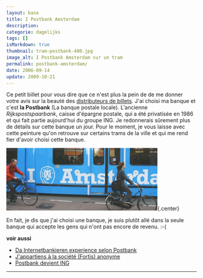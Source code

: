 ```yaml
---
layout: base
title: I Postbank Amsterdam
description: 
categorie: dagelijks
tags: []
isMarkdown: true
thumbnail: tram-postbank-400.jpg
image_alt: I Postbank Amsterdam sur un tram
permalink: postbank-amsterdam/
date: 2006-09-14
update: 2009-10-21
---
```




Ce petit billet pour vous dire que ce n'est plus la pein de de me donner votre avis sur la beauté des [distributeurs de billets](/choisir-une-banque). J'ai choisi ma banque et c'est **la Postbank** (La banque postale locale). L'ancienne *Rijkspostspaarbank*, caisse d'épargne postale, qui a été privatisée en 1986 et qui fait partie aujourd'hui du groupe ING.  Je redonnerais sûrement plus de détails sur cette banque un jour. Pour le moment, je vous laisse avec cette peinture qu'on retrouve sur certains trams de la ville et qui me rend fier d'avoir choisi cette banque.

![I Postbank Amsterdam sur un tram](tram-postbank-400.jpg){.center}

En fait, je dis que j'ai choisi une banque, je suis plutôt allé dans la seule banque qui accepte les gens qui n'ont pas encore de revenu. :-(

**voir aussi**

* [Da Internetbankieren experience selon Postbank](/internetbankiren-experience)
* [J'appartiens à la société (Fortis) anonyme](/j-appartiens-a-la-societe-fortis-anonyme)
* [Postbank devient ING](/postbank-devient-ing-officielement)
---